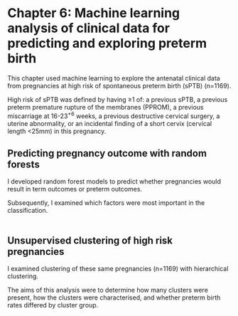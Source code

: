 # Chapter 6: Machine learning analysis of clinical data for predicting and exploring preterm birth

This chapter used machine learning to explore the antenatal clinical data from pregnancies at high risk of spontaneous preterm birth (sPTB) (n=1169).

High risk of sPTB was defined by having ≥1 of: a previous sPTB, a previous preterm premature rupture of the membranes (PPROM), a previous miscarriage at 16-23<sup>+6</sup> weeks, a previous destructive cervical surgery, a uterine abnormality, or an incidental finding of a short cervix (cervical length <25mm) in this pregnancy. 

## Predicting pregnancy outcome with random forests
I developed random forest models to predict whether pregnancies would result in term outcomes or preterm outcomes.

Subsequently, I examined which factors were most important in the classification. 
<br/><br/>

## Unsupervised clustering of high risk pregnancies
I examined clustering of these same pregnancies (n=1169) with hierarchical clustering. 

The aims of this analysis were to determine how many clusters were present, how the clusters were characterised, and whether preterm birth rates differed by cluster group.
